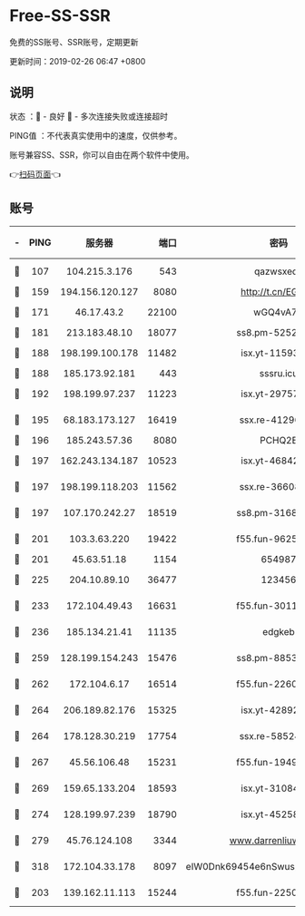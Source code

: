 # Free-SS-SSR

免费的SS账号、SSR账号，定期更新

更新时间：2019-02-26 06:47 +0800

## 说明

状态     ：🙂 - 良好 🙁 - 多次连接失败或连接超时

PING值   ：不代表真实使用中的速度，仅供参考。

账号兼容SS、SSR，你可以自由在两个软件中使用。

👉[扫码页面](https://liesauer.github.io/free-ss-ssr.github.io/)👈

## 账号

|-|PING|服务器|端口|密码|加密方式|区域|
|:----:|:----:|:-----:|-----:|:----:|:----:|:----:|
|🙂|107|104.215.3.176|543|qazwsxedc|aes-256-gcm|JP|
|🙂|159|194.156.120.127|8080|http://t.cn/EGJIyrl|rc4-md5|RU|
|🙂|171|46.17.43.2|22100|wGQ4vA7D|aes-256-gcm|RU|
|🙂|181|213.183.48.10|18077|ss8.pm-52520376|rc4-md5|RU|
|🙂|188|198.199.100.178|11482|isx.yt-11593986|aes-256-cfb|US|
|🙂|188|185.173.92.181|443|sssru.icu|rc4-md5|RU|
|🙂|192|198.199.97.237|11223|isx.yt-29757197|aes-256-cfb|US|
|🙂|195|68.183.173.127|16419|ssx.re-41296658|aes-256-cfb|US|
|🙂|196|185.243.57.36|8080|PCHQ2E|rc4-md5|US|
|🙂|197|162.243.134.187|10523|isx.yt-46842500|aes-256-cfb|US|
|🙂|197|198.199.118.203|11562|ssx.re-36608339|aes-256-cfb|US|
|🙂|197|107.170.242.27|18519|ss8.pm-31689702|aes-256-cfb|US|
|🙂|201|103.3.63.220|19422|f55.fun-96253224|aes-256-cfb|SG|
|🙂|201|45.63.51.18|1154|654987|chacha20|US|
|🙂|225|204.10.89.10|36477|123456|aes-256-cfb|US|
|🙂|233|172.104.49.43|16631|f55.fun-30118165|aes-256-cfb|SG|
|🙂|236|185.134.21.41|11135|edgkeb|aes-256-cfb|GB|
|🙂|259|128.199.154.243|15476|ss8.pm-88536121|aes-256-cfb|SG|
|🙂|262|172.104.6.17|16514|f55.fun-22605717|aes-256-cfb|US|
|🙂|264|206.189.82.176|15325|isx.yt-42892061|aes-256-cfb|SG|
|🙂|264|178.128.30.219|17754|ssx.re-58524965|aes-256-cfb|SG|
|🙂|267|45.56.106.48|15231|f55.fun-19499704|aes-256-cfb|US|
|🙂|269|159.65.133.204|18593|isx.yt-31084896|aes-256-cfb|SG|
|🙂|274|128.199.97.239|18790|isx.yt-45258206|aes-256-cfb|SG|
|🙂|279|45.76.124.108|3344|www.darrenliuwei.com|aes-256-cfb|AU|
|🙂|318|172.104.33.178|8097|eIW0Dnk69454e6nSwuspv9DmS201tQ0D|aes-256-cfb|SG|
|🙂|203|139.162.11.113|15244|f55.fun-22509021|aes-256-cfb|SG|

